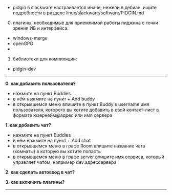 
* pidgin в slackware настраивается иначе, нежели в дебиан. ищите подробности в разделе linux/slackware/software/PIDGIN.md


0. плагины, необходимые для приемлимой работы пиджина с точки зрения ИБ и интерфейса:
  - windows-merge
  - openGPG
  - 

1. библиотеки для компиляции:
  - pidgin-dev


-------------------

**0. как добавить пользователя?**
* нажмите на пункт Buddies
* в нём нажмите на пункт + Add buddy
* в открывшемся меню впишите в пункт Buddy's username имя пользователя, которого вы хотите добавить в свой контакт-лист в формате юзернейм@адрес или имя сервера

**1. как добавить чат?**
* нажмите на пункт Buddies
* в нём нажмите на пункт + Add chat
* в открывшемся меню в графе Room впишите название чата (комнаты) в которую вы хотите попасть
* в открывшемся меню в графе server впишите имя сервиса, который управляет чатом, например dev.адрессервера

**2. как сделать автовход в чат?**

**3. как включить плагины?**

-------------------

